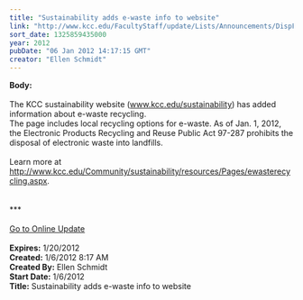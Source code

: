 ```yaml
---
title: "Sustainability adds e-waste info to website"
link: "http://www.kcc.edu/FacultyStaff/update/Lists/Announcements/DispForm.aspx?ID=568"
sort_date: 1325859435000
year: 2012
pubDate: "06 Jan 2012 14:17:15 GMT"
creator: "Ellen Schmidt"
---
```


<div><b>Body:</b> <div class="ExternalClass2DAFD0C098E34CB58719C05CAE775BC5">
<div><br />The KCC sustainability website (<a href="/sustainability">www.kcc.edu/sustainability</a>) has added information about e-waste recycling.<br /></div>
<div>The page includes local recycling options for e-waste. As of Jan. 1, 2012, the Electronic Products Recycling and Reuse Public Act 97-287 prohibits the disposal of electronic waste into landfills.</div>
<div><br />Learn more at <a href="/Community/sustainability/resources/Pages/ewasterecycling.aspx">http://www.kcc.edu/Community/sustainability/resources/Pages/ewasterecycling.aspx</a>.</div>
<div><br /> </div>
<div>***</div>
<div> </div>
<div><a href="/FacultyStaff/update/Pages/dailyupdate.aspx">Go to Online Update</a></div>
<div> </div></div></div>
<div><b>Expires:</b> 1/20/2012</div>
<div><b>Created:</b> 1/6/2012 8:17 AM</div>
<div><b>Created By:</b> Ellen Schmidt</div>
<div><b>Start Date:</b> 1/6/2012</div>
<div><b>Title:</b> Sustainability adds e-waste info to website</div>
